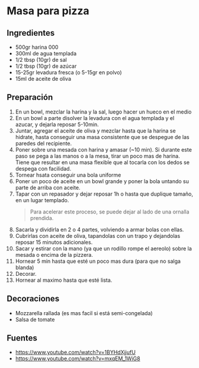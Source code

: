 Masa para pizza
===============

Ingredientes
------------

- 500gr harina 000
- 300ml de agua templada
- 1/2 tbsp (10gr) de sal
- 1/2 tbsp (10gr) de azúcar
- 15-25gr levadura fresca (o 5-15gr en polvo)
- 15ml de aceite de oliva

Preparación
-----------

1. En un bowl, mezclar la harina y la sal, luego hacer un hueco en el medio
2. En un bowl a parte disolver la levadura con el agua templada y el azucar, y dejarla reposar 5-10min.
3. Juntar, agregar el aceite de oliva y mezclar hasta que la harina se hidrate, hasta conseguir una masa consistente que se despegue de las paredes del recipiente.
4. Poner sobre una mesada con harina y amasar (~10 min).
   Si durante este paso se pega a las manos o a la mesa, tirar un poco mas de harina.
   Tiene que resultar en una masa flexible que al tocarla con los dedos se despega con facilidad.
5. Tornear hsata conseguir una bola uniforme
6. Poner un poco de aceite en un bowl grande y poner la bola untando su parte de arriba con aceite.
7. Tapar con un repasador y dejar reposar 1h o hasta que duplique tamaño, en un lugar templado.
   > Para acelerar este proceso, se puede dejar al lado de una ornalla prendida.
8. Sacarla y dividirla en 2 o 4 partes, volviendo a armar bolas con ellas.
9. Cubrirlas con aceite de oliva, tapandolas con un trapo y dejandolas reposar 15 minutos adicionales.
10. Sacar y estirar con la mano (ya que un rodillo rompe el aereolo) sobre la mesada o encima de la pizzera.
11. Hornear 5 min hasta que esté un poco mas dura (para que no salga blanda)
12. Decorar.
13. Hornear al maximo hasta que esté lista.

Decoraciones
------------

- Mozzarella rallada (es mas facil si está semi-congelada)
- Salsa de tomate

Fuentes
-------

- https://www.youtube.com/watch?v=1BYHdXjjufU
- https://www.youtube.com/watch?v=mxqEM_1WiG8

